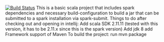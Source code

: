 [![Build Status](https://travis-ci.com/sirexeclp/spark-tutorial.svg?branch=master)](https://travis-ci.com/sirexeclp/spark-tutorial)
This is a basic scala project that includes spark dependencies and necessary build-configuration to build a jar that can be submitted to a spark installation via spark-submit.
Things to do after checking out and opening in intellij:
    Add scala SDK 2.11.11 (tested with this version, it has to be 2.11.x since this is the spark version)
    Add jdk 8
    add Framework support of Maven
To build the project:
    run mvn package